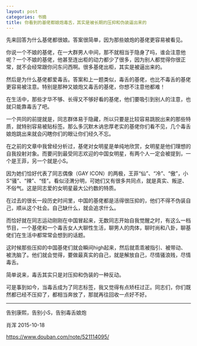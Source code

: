 ```yaml
---
layout: post
categories: 书摘
title: 你看到的基佬都娘炮毒舌，其实是被长期的压抑和伪装逼出来的
---
```


先来回答为什么基佬都很娘。答案很简单，因为那些娘炮的基佬更容易被看见。

你说一个不娘的基佬，在一大群男人中间，那不就相当于隐身了吗，谁会注意他呢？一个不娘的基佬，他甚至连出柜的动力都少了很多，因为别人都觉得你很正常，就不会经常跟你问东问西啊。很多基佬出柜，其实是被逼出来的。

然后是为什么基佬都爱毒舌。答案和上一题类似，毒舌的基佬，也比不毒舌的基佬更容易被注意。特别是那种又娘炮又毒舌的基佬，你想不注意他都难！

在生活中，那些才华不够、长得又不够好看的基佬，他们要吸引到别人的注意，也就只能靠毒舌了吧。

一个共同的前提就是，同志群体易于隐藏，所以只要是比较容易跳脱出来的那些特质，就特别容易被贴标签。那么多沉默木讷忠厚老实的基佬你们看不见，几个毒舌娘炮跳出来就会闪瞎你们的眼让你们经久不忘。

在之前的文章中我曾经分析过，基佬对女明星是单纯地欣赏，女明星是他们理想的自我投射对象。而要问到最受同志欢迎的中国女明星，有两个人一定会被提到，一个是王菲，另一个就是小S。

因为她们恰好代表了同志偶像（GAY ICON）的两极，王菲“仙”、“冷”、“傲”，小S“骚”、“辣”、“怪”。看似泾渭分明，可她们又有很多共同点，就是真实、叛逆、不俗气。这是同志爱的女明星最大公约数的特质。

在过去的很长一段历史时间里，中国的基佬都是活得很压抑的，他们不得不伪装自己，顺从这个社会。自己缺什么，就会追求什么。

而恰好就在同志运动刚刚在中国冒起来，无数同志开始自我觉醒之时，有这么一档节目，一个基佬和一个毒舌女人大聊性生活，聊男人的肉体，聊时尚和八卦，聊基佬们在生活中都常常会想到的话题。

这时候那些压抑的中国基佬们就会瞬间high起来，然后就乖乖被指引、被带动、被洗脑了。他们就会觉得，要做最真实的自己，就是解放自己，尽情骚浪贱，尽情毒舌。

简单说来，毒舌其实只是对压抑和伪装的一种反动。

可是事到如今，当毒舌成为了同志标签，我又觉得有点矫枉过正。同志们，你们既然都已经不压抑了，都相当奔放了，那就再往回收一点好不好。

---

告别康熙，告别小S，告别毒舌娘炮

肖浑 2015-10-18

https://www.douban.com/note/521114095/